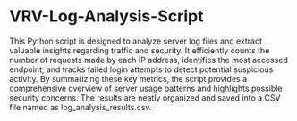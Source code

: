 # VRV-Log-Analysis-Script

This Python script is designed to analyze server log files and extract valuable insights regarding traffic and security. It efficiently counts the number of requests made by each IP address, identifies the most accessed endpoint, and tracks failed login attempts to detect potential suspicious activity. By summarizing these key metrics, the script provides a comprehensive overview of server usage patterns and highlights possible security concerns. The results are neatly organized and saved into a CSV file named as log_analysis_results.csv.
